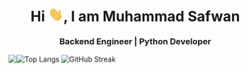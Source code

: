 <h1 align="center">Hi <img src="https://raw.githubusercontent.com/ABSphreak/ABSphreak/master/gifs/Hi.gif" width="30px">, I am Muhammad Safwan</h1>
<h3 align="center">Backend Engineer | Python Developer </h3>

<p><img align="left" src="https://github-readme-stats.vercel.app/api?username=MuhammadSafwan456&hide=issues&show_icons=true&count_private=true&theme=tokyonight"/></p>


![Top Langs](https://github-readme-stats.vercel.app/api/top-langs/?username=MuhammadSafwan456&layout=compact&theme=tokyonight&&hide=jupyterNotebook)
![GitHub Streak](https://github-readme-streak-stats.herokuapp.com/?user=MuhammadSafwan456&theme=tokyonight)


<!--
**MuhammadSafwan456/MuhammadSafwan456** is a ✨ _special_ ✨ repository because its `README.md` (this file) appears on your GitHub profile.

Here are some ideas to get you started:

- 🔭 I’m currently working on ...
- 🌱 I’m currently learning ...
- 👯 I’m looking to collaborate on ...
- 🤔 I’m looking for help with ...
- 💬 Ask me about ...
- 📫 How to reach me: ...
- 😄 Pronouns: ...
- ⚡ Fun fact: ...
-->
